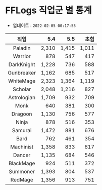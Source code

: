 # FFLogs 직업군 별 통계

- 업데이트 : `2022-02-05 00:17:55`

|직업|5.4|5.5|초힘|
|:-:|-:|-:|-:|
|Paladin|2,310|1,415|1,011|
|Warrior|878|547|417|
|DarkKnight|1,228|736|588|
|Gunbreaker|1,162|685|517|
|WhiteMage|2,323|1,364|1,119|
|Scholar|2,048|1,216|827|
|Astrologian|1,709|932|709|
|Monk|640|381|300|
|Dragoon|1,130|756|577|
|Ninja|878|516|353|
|Samurai|1,472|881|676|
|Bard|762|461|354|
|Machinist|1,358|833|617|
|Dancer|1,135|684|546|
|BlackMage|924|511|372|
|Summoner|1,393|804|537|
|RedMage|1,356|913|751|
